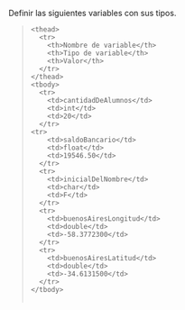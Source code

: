 Definir las siguientes variables con sus tipos.

> <table class="table">
    <thead>
      <tr>
        <th>Nombre de variable</th>
        <th>Tipo de variable</th>
        <th>Valor</th>
      </tr>
    </thead>
    <tbody>
      <tr>
        <td>cantidadDeAlumnos</td>
        <td>int</td>
        <td>20</td>
      </tr>
    <tr>
        <td>saldoBancario</td>
        <td>float</td>
        <td>19546.50</td>
      </tr>
      <tr>
        <td>inicialDelNombre</td>
        <td>char</td>
        <td>F</td>
      </tr>
      <tr>
        <td>buenosAiresLongitud</td>
        <td>double</td>
        <td>-58.3772300</td>
      </tr>
      <tr>
        <td>buenosAiresLatitud</td>
        <td>double</td>
        <td>-34.6131500</td>
      </tr>
    </tbody>
  </table>